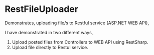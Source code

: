 RestFileUploader
================

Demonstrates, uploading file/s to Restful service (ASP.NET WEB API),

I have demonstrated in two different ways,

1. Upload posted files from Controllers to WEB API using RestSharp.
2. Upload file directly to Restul service.
